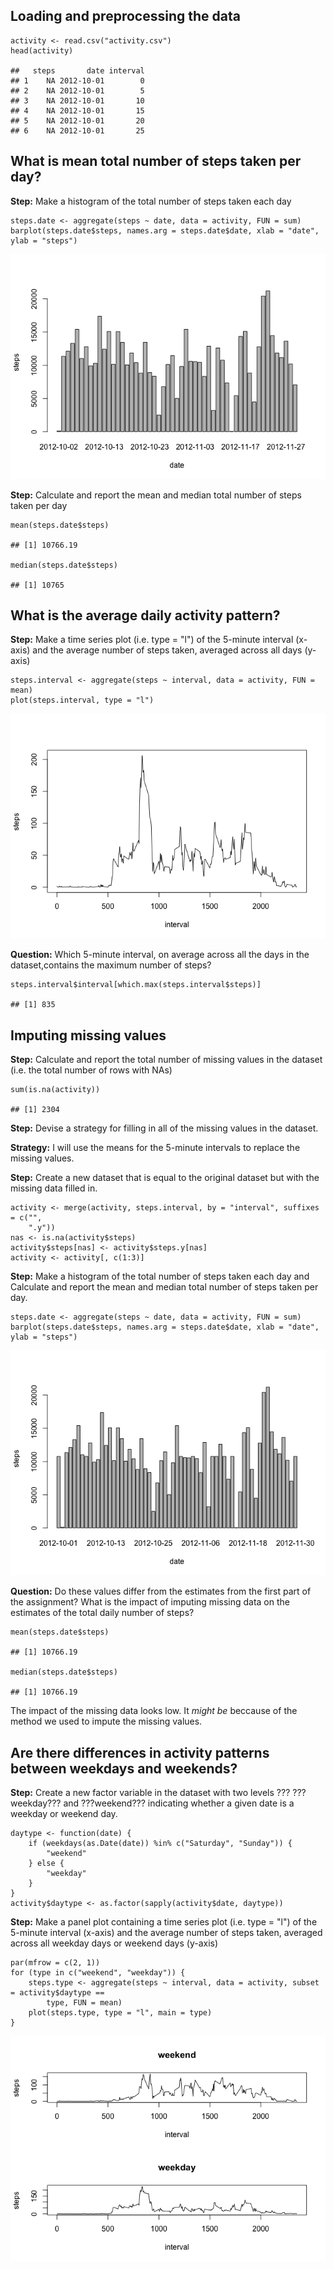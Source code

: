Loading and preprocessing the data
----------------------------------

    activity <- read.csv("activity.csv")
    head(activity)

    ##   steps       date interval
    ## 1    NA 2012-10-01        0
    ## 2    NA 2012-10-01        5
    ## 3    NA 2012-10-01       10
    ## 4    NA 2012-10-01       15
    ## 5    NA 2012-10-01       20
    ## 6    NA 2012-10-01       25

What is mean total number of steps taken per day?
-------------------------------------------------

<b>Step:</b> Make a histogram of the total number of steps taken each
day

    steps.date <- aggregate(steps ~ date, data = activity, FUN = sum)
    barplot(steps.date$steps, names.arg = steps.date$date, xlab = "date", ylab = "steps")

![](Untitled_files/figure-markdown_strict/unnamed-chunk-2-1.png)

<b>Step:</b> Calculate and report the mean and median total number of
steps taken per day

    mean(steps.date$steps)

    ## [1] 10766.19

    median(steps.date$steps)

    ## [1] 10765

What is the average daily activity pattern?
-------------------------------------------

<b>Step:</b> Make a time series plot (i.e. type = "l") of the 5-minute
interval (x-axis) and the average number of steps taken, averaged across
all days (y-axis)

    steps.interval <- aggregate(steps ~ interval, data = activity, FUN = mean)
    plot(steps.interval, type = "l")

![](Untitled_files/figure-markdown_strict/unnamed-chunk-5-1.png)

<b>Question:</b> Which 5-minute interval, on average across all the days
in the dataset,contains the maximum number of steps?

    steps.interval$interval[which.max(steps.interval$steps)]

    ## [1] 835

Imputing missing values
-----------------------

<b>Step:</b> Calculate and report the total number of missing values in
the dataset (i.e. the total number of rows with NAs)

    sum(is.na(activity))

    ## [1] 2304

<b>Step:</b> Devise a strategy for filling in all of the missing values
in the dataset.

<b>Strategy:</b> I will use the means for the 5-minute intervals to
replace the missing values.

<b>Step:</b> Create a new dataset that is equal to the original dataset
but with the missing data filled in.

    activity <- merge(activity, steps.interval, by = "interval", suffixes = c("", 
        ".y"))
    nas <- is.na(activity$steps)
    activity$steps[nas] <- activity$steps.y[nas]
    activity <- activity[, c(1:3)]

<b>Step:</b> Make a histogram of the total number of steps taken each
day and Calculate and report the mean and median total number of steps
taken per day.

    steps.date <- aggregate(steps ~ date, data = activity, FUN = sum)
    barplot(steps.date$steps, names.arg = steps.date$date, xlab = "date", ylab = "steps")

![](Untitled_files/figure-markdown_strict/unnamed-chunk-9-1.png)

<b>Question:</b> Do these values differ from the estimates from the
first part of the assignment? What is the impact of imputing missing
data on the estimates of the total daily number of steps?

    mean(steps.date$steps)

    ## [1] 10766.19

    median(steps.date$steps)

    ## [1] 10766.19

The impact of the missing data looks low. It <i>might be</i> beccause of
the method we used to impute the missing values.

Are there differences in activity patterns between weekdays and weekends?
-------------------------------------------------------------------------

<b>Step:</b> Create a new factor variable in the dataset with two levels
??? ???weekday??? and ???weekend??? indicating whether a given date is a
weekday or weekend day.

    daytype <- function(date) {
        if (weekdays(as.Date(date)) %in% c("Saturday", "Sunday")) {
            "weekend"
        } else {
            "weekday"
        }
    }
    activity$daytype <- as.factor(sapply(activity$date, daytype))

<b>Step:</b> Make a panel plot containing a time series plot (i.e. type
= "l") of the 5-minute interval (x-axis) and the average number of steps
taken, averaged across all weekday days or weekend days (y-axis)

    par(mfrow = c(2, 1))
    for (type in c("weekend", "weekday")) {
        steps.type <- aggregate(steps ~ interval, data = activity, subset = activity$daytype == 
            type, FUN = mean)
        plot(steps.type, type = "l", main = type)
    }

![](Untitled_files/figure-markdown_strict/unnamed-chunk-13-1.png)
